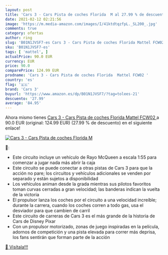 ```yaml
---
layout: post
title: 'Cars 3 - Cars Pista de coches Florida  M al 27.99 % de descuento'
date: 2021-02-12 02:21:56
image: 'https://m.media-amazon.com/images/I/41ktdtqzfpL._SL200_.jpg'
comments: true
category: ofertas
author: ring
slug: 'B01N1JVSF7-es Cars 3 - Cars Pista de coches Florida Mattel FCW02'
sku: 'B01N1JVSF7-es'
tags: [ 'mattel', ]
actualPrice: 90.0 EUR
currency: EUR
price: 90.0
comparePrice: 124.99 EUR
prodname: 'Cars 3 - Cars Pista de coches Florida  Mattel FCW02 '
country: 'es'
flag: '🇪🇸'
brand: 'Cars 3'
buyurl: 'https://www.amazon.es/dp/B01N1JVSF7/?tag=tolees-21'
descuento: '27.99'
average: '84.95'
---
```


Ahora mismo tienes [Cars 3 - Cars Pista de coches Florida  Mattel FCW02 ](https://www.amazon.es/dp/B01N1JVSF7/?tag=tolees-21) a 90.0 EUR (original: 124.99 EUR) (27.99 %  de descuento) en el siguiente enlace!

[![Cars 3 - Cars Pista de coches Florida  M](https://m.media-amazon.com/images/I/41ktdtqzfpL._SL200_.jpg)](https://www.amazon.es/dp/B01N1JVSF7/?tag=tolees-21)

🔎:

- Este circuito incluye un vehículo de Rayo McQueen a escala 1:55 para comenzar a jugar nada más abrir la caja
- Este circuito se puede conectar a otras pistas de Cars 3 para que la acción no pare; los circuitos y vehículos adicionales se venden por separado y están sujetos a disponibilidad
- Los vehículos animan desde la grada mientras sus pilotos favoritos toman curvas cerradas a gran velocidad; las banderas indican la vuelta de la victoria
- El propulsor lanza los coches por el circuito a una velocidad increíble; durante la carrera, cuando los coches corren a todo gas, usa el desviador para que cambien de carril
- Este circuito de carreras de Cars 3 es el más grande de la historia de Cars de Disney Pixar
- Con un propulsor motorizado, zonas de juego inspiradas en la película, adornos de competición y una pista elevada para correr más deprisa, los fans sentirán que forman parte de la acción

[🛒 Visítala!!!](https://www.amazon.es/dp/B01N1JVSF7/?tag=tolees-21)
